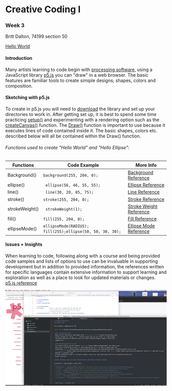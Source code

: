 # Creative Coding I #
### Week 3 ###

Britt Dalton, 74199 section 50

[Hello World](https://brittdalton.github.io/Creative_Coding_HW/HW_03/Hello_world)

 #### Introduction ####
 Many artists learning to code begin with [processing software](https://processing.org),
 using a JavaScript library [p5.js](https://p5js.org) you can "draw" in a web browser.
 The basic features are familiar tools to create simiple designs; shapes, colors and
 composition.

 #### Sketching with p5.js ####
 To create in p5.js you will need to [download](https://p5js.org/download/) the library and
 set up your directories to work in. After getting set up, it is best to spend some time
 practicing [setup()](https://p5js.org/reference/#/p5/setup) and experimenting with a rendering option such as the [createCanvas()](https://p5js.org/reference/#/p5/createCanvas) function. The [Draw()](https://p5js.org/reference/#/p5/draw) function is important to use because it executes lines
 of code contained inside it. The basic shapes, colors etc. described below will all be contained within the
 Draw() function.

###### Functions used to create "Hello World" and "Hello Ellipse": ######

|Functions | Code Example | More Info |
|---------- | -------------|-----------|
| Background() | `background(255, 204, 0);`| [Background Reference](https://p5js.org/reference/#/p5/background) |
| ellipse() | ` ellipse(56, 46, 55, 55);`| [Ellipse Reference](https://p5js.org/reference/#/p5/ellipse) |
| line()| ` line(30, 20, 85, 75);`|[Line Reference](https://p5js.org/reference/#/p5/line) |
| stroke() | `stroke(255, 204, 0);`|[Stroke Reference](https://p5js.org/reference/#/p5/stroke) |
| strokeWeight() | ` strokeWeight(1);`|[Stroke Weight Reference](https://p5js.org/reference/#/p5/strokeWeight) |
| fill() | ` fill(255, 204, 0); `| [Fill Reference](https://p5js.org/reference/#/p5/fill) |
| ellipseMode() | `ellipseMode(RADIUS); fill(255);ellipse(50, 50, 30, 30);`|  [Ellipse Mode Reference](https://p5js.org/reference/#/p5/ellipseMode) |


 #### Issues + Insights ####

 When learning to code, following along with a course and being provided code samples
 and lists of options to use can be invaluable in supporting development but in
 addition to provided information, the references written for specific languages contain
 extensive information to support learning and exploration as well as a place to
 look for updated materials or changes.
 [p5.js reference](https://p5js.org/reference/)



 ![Screenshot of week 03 HW](/HW_03/Week_03_screenshot.png)
